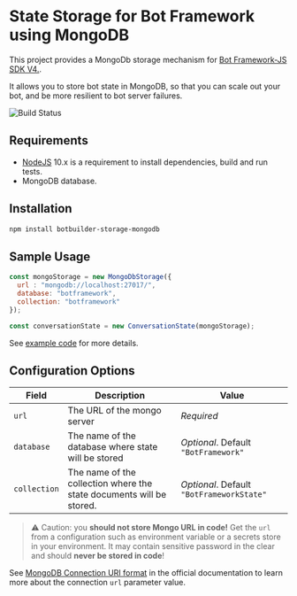 # State Storage for Bot Framework using MongoDB

This project provides a MongoDb storage mechanism for [Bot Framework-JS SDK V4.](https://github.com/Microsoft/botbuilder-js).

It allows you to store bot state in MongoDB, so that you can scale out your bot, and be more resilient to bot server failures.

![Build Status](https://dev.azure.com/BotBuilderPackages/mongoDBStorage/_apis/build/status/Pull%20Request%20Build?branchName=master)

## Requirements

* [NodeJS](https://nodejs.org/en/) 10.x is a requirement to install dependencies, build and run tests.
* MongoDB database.

## Installation

```bash
npm install botbuilder-storage-mongodb
```

## Sample Usage

```JavaScript
const mongoStorage = new MongoDbStorage({
  url : "mongodb://localhost:27017/",
  database: "botframework",
  collection: "botframework"
});

const conversationState = new ConversationState(mongoStorage);
```

See [example code](example/app.js) for more details.

## Configuration Options

| Field | Description | Value |
|--- |--- |--- |
|`url`| The URL of the mongo server| _Required_ |
|`database`| The name of the database where state will be stored | _Optional_. Default `"BotFramework"`|
|`collection` | The name of the collection where the state documents will be stored.| _Optional_. Default `"BotFrameworkState"` |

> &#X26A0; Caution: you **should not store Mongo URL in code!** Get the `url` from a configuration such as environment variable or a secrets store in your environment. It may contain sensitive password in the clear and should __never be stored in code__!

See [MongoDB Connection URI format](https://docs.mongodb.com/manual/reference/connection-string/) in the official documentation to learn more about the connection `url` parameter value.
